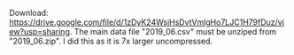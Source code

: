 Download: https://drive.google.com/file/d/1zDyK24WsjHsDvtVmlgHo7LJC1H79fDuz/view?usp=sharing. The main data file "2019_06.csv" must be unziped from "2019_06.zip". I did this as it is 7x larger uncompressed.

